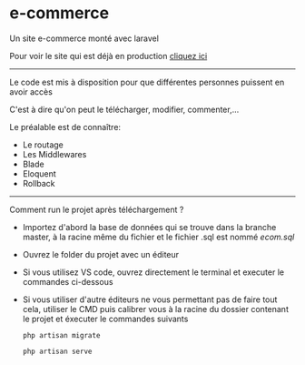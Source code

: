 # e-commerce
Un site e-commerce monté avec laravel

Pour voir le site qui est déjà en production <a href="http://mon-tshirt.42web.io">cliquez ici</a>

___

Le code est mis à disposition pour que différentes personnes puissent en avoir accès

C'est à dire qu'on peut le télécharger, modifier, commenter,...

Le préalable est de connaître:
  - Le routage
  - Les Middlewares
  - Blade
  - Eloquent
  - Rollback


___

Comment run le projet après téléchargement ?

  - Importez d'abord la base de données qui se trouve dans la branche master, à la racine même du fichier et le fichier .sql est nommé *ecom.sql*
  - Ouvrez le folder du projet avec un éditeur
  - Si vous utilisez VS code, ouvrez directement le terminal et executer le commandes ci-dessous
  - Si vous utiliser d'autre éditeurs ne vous permettant pas de faire tout cela, utiliser le CMD puis calibrer vous à la racine du dossier contenant le projet et éxecuter le commandes suivants
  
      
        php artisan migrate
    
        php artisan serve
